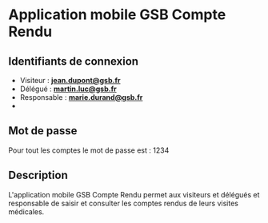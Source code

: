 # Application mobile GSB Compte Rendu

## Identifiants de connexion

- Visiteur : **jean.dupont@gsb.fr**
- Délégué : **martin.luc@gsb.fr**
- Responsable : **marie.durand@gsb.fr**
- 
## Mot de passe
Pour tout les comptes le mot de passe est : 1234

## Description
L'application mobile GSB Compte Rendu permet aux visiteurs et délégués et responsable de saisir et consulter les comptes rendus de leurs visites médicales.



